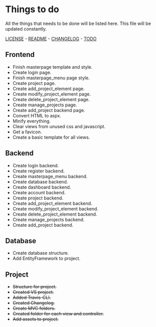 # Things to do 

All the things that needs to be done will be listed here. This file will be updated constantly.

[LICENSE](LICENSE) - [README](README.md) - [CHANGELOG](CHANGELOG.md) - [TODO](TODO.md)


## Frontend

- Finish masterpage template and style.
- Create login page.
- Finish masterpage_menu page style.
- Create project page.
- Create add_project_element page.
- Create modify_project_element page.
- Create delete_project_element page.
- Create manage_projects page.
- Create add_project backend page.
- Convert HTML to aspx.
- Minify everything.
- Clear views from unused css and javascript.
- Get a favicon.
- Create a basic template for all views. 

## Backend

- Create login backend.
- Create register backend.
- Create masterpage_menu backend.
- Create database backend.
- Create dashboard backend.
- Create account backend.
- Create project backend.
- Create add_project_element backend.
- Create modify_project_element backend.
- Create delete_project_element backend.
- Create manage_projects backend.
- Create add_project backend.

## Database

- Create database structure.
- Add EntityFramework to project.

## Project

- ~~Structure for project.~~
- ~~Created VS project.~~
- ~~Added Travis-CLI.~~
- ~~Created Changelog.~~
- ~~Create MVC folders.~~
- ~~Created folder for each view and controller.~~
- ~~Add assets to project.~~